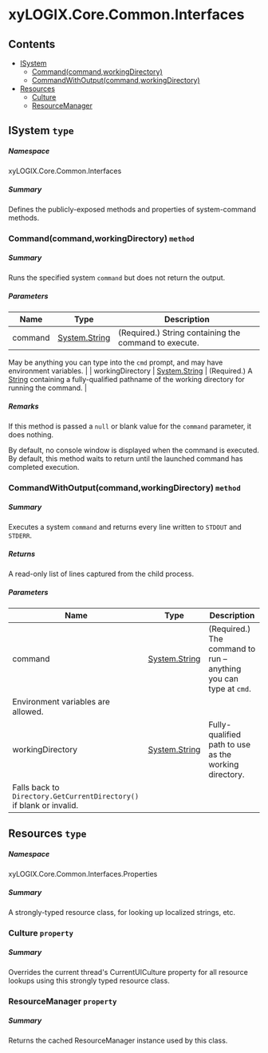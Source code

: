 <a name='assembly'></a>
# xyLOGIX.Core.Common.Interfaces

## Contents

- [ISystem](#T-xyLOGIX-Core-Common-Interfaces-ISystem 'xyLOGIX.Core.Common.Interfaces.ISystem')
  - [Command(command,workingDirectory)](#M-xyLOGIX-Core-Common-Interfaces-ISystem-Command-System-String,System-String- 'xyLOGIX.Core.Common.Interfaces.ISystem.Command(System.String,System.String)')
  - [CommandWithOutput(command,workingDirectory)](#M-xyLOGIX-Core-Common-Interfaces-ISystem-CommandWithOutput-System-String,System-String- 'xyLOGIX.Core.Common.Interfaces.ISystem.CommandWithOutput(System.String,System.String)')
- [Resources](#T-xyLOGIX-Core-Common-Interfaces-Properties-Resources 'xyLOGIX.Core.Common.Interfaces.Properties.Resources')
  - [Culture](#P-xyLOGIX-Core-Common-Interfaces-Properties-Resources-Culture 'xyLOGIX.Core.Common.Interfaces.Properties.Resources.Culture')
  - [ResourceManager](#P-xyLOGIX-Core-Common-Interfaces-Properties-Resources-ResourceManager 'xyLOGIX.Core.Common.Interfaces.Properties.Resources.ResourceManager')

<a name='T-xyLOGIX-Core-Common-Interfaces-ISystem'></a>
## ISystem `type`

##### Namespace

xyLOGIX.Core.Common.Interfaces

##### Summary

Defines the publicly-exposed methods and properties of system-command
methods.

<a name='M-xyLOGIX-Core-Common-Interfaces-ISystem-Command-System-String,System-String-'></a>
### Command(command,workingDirectory) `method`

##### Summary

Runs the specified system `command` but does not
return the output.

##### Parameters

| Name | Type | Description |
| ---- | ---- | ----------- |
| command | [System.String](http://msdn.microsoft.com/query/dev14.query?appId=Dev14IDEF1&l=EN-US&k=k:System.String 'System.String') | (Required.) String containing the command to execute.
May be anything you can type into the `cmd` prompt, and may have
environment variables. |
| workingDirectory | [System.String](http://msdn.microsoft.com/query/dev14.query?appId=Dev14IDEF1&l=EN-US&k=k:System.String 'System.String') | (Required.) A [String](http://msdn.microsoft.com/query/dev14.query?appId=Dev14IDEF1&l=EN-US&k=k:System.String 'System.String')
containing a fully-qualified pathname of the working directory for running the
command. |

##### Remarks

If this method is passed a `null` or blank value for
the `command` parameter, it does nothing.



By default, no console window is displayed when the command is executed. By
default, this method waits to return until the launched command has completed
execution.

<a name='M-xyLOGIX-Core-Common-Interfaces-ISystem-CommandWithOutput-System-String,System-String-'></a>
### CommandWithOutput(command,workingDirectory) `method`

##### Summary

Executes a system `command` and returns every line
written to `STDOUT` and `STDERR`.

##### Returns

A read-only list of lines captured from the child process.

##### Parameters

| Name | Type | Description |
| ---- | ---- | ----------- |
| command | [System.String](http://msdn.microsoft.com/query/dev14.query?appId=Dev14IDEF1&l=EN-US&k=k:System.String 'System.String') | (Required.) The command to run – anything you can type at `cmd`.
Environment variables are allowed. |
| workingDirectory | [System.String](http://msdn.microsoft.com/query/dev14.query?appId=Dev14IDEF1&l=EN-US&k=k:System.String 'System.String') | Fully-qualified path to use as the working directory.
Falls back to `Directory.GetCurrentDirectory()` if blank or invalid. |

<a name='T-xyLOGIX-Core-Common-Interfaces-Properties-Resources'></a>
## Resources `type`

##### Namespace

xyLOGIX.Core.Common.Interfaces.Properties

##### Summary

A strongly-typed resource class, for looking up localized strings, etc.

<a name='P-xyLOGIX-Core-Common-Interfaces-Properties-Resources-Culture'></a>
### Culture `property`

##### Summary

Overrides the current thread's CurrentUICulture property for all
  resource lookups using this strongly typed resource class.

<a name='P-xyLOGIX-Core-Common-Interfaces-Properties-Resources-ResourceManager'></a>
### ResourceManager `property`

##### Summary

Returns the cached ResourceManager instance used by this class.
